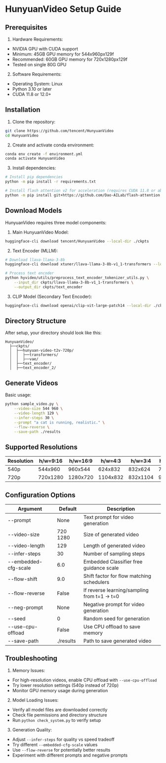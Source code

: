 # HunyuanVideo Setup Guide

## Prerequisites

1. Hardware Requirements:
- NVIDIA GPU with CUDA support
- Minimum: 45GB GPU memory for 544x960px129f
- Recommended: 60GB GPU memory for 720x1280px129f
- Tested on single 80G GPU

2. Software Requirements:
- Operating System: Linux
- Python 3.10 or later
- CUDA 11.8 or 12.0+

## Installation

1. Clone the repository:
```bash
git clone https://github.com/tencent/HunyuanVideo
cd HunyuanVideo
```

2. Create and activate conda environment:
```bash
conda env create -f environment.yml
conda activate HunyuanVideo
```

3. Install dependencies:
```bash
# Install pip dependencies
python -m pip install -r requirements.txt

# Install flash attention v2 for acceleration (requires CUDA 11.8 or above)
python -m pip install git+https://github.com/Dao-AILab/flash-attention.git@v2.5.9.post1
```

## Download Models

HunyuanVideo requires three model components:

1. Main HunyuanVideo Model:
```bash
huggingface-cli download tencent/HunyuanVideo --local-dir ./ckpts
```

2. Text Encoder (MLLM):
```bash
# Download llava-llama-3-8b
huggingface-cli download xtuner/llava-llama-3-8b-v1_1-transformers --local-dir ./ckpts/llava-llama-3-8b-v1_1-transformers

# Process text encoder
python hyvideo/utils/preprocess_text_encoder_tokenizer_utils.py \
    --input_dir ckpts/llava-llama-3-8b-v1_1-transformers \
    --output_dir ckpts/text_encoder
```

3. CLIP Model (Secondary Text Encoder):
```bash
huggingface-cli download openai/clip-vit-large-patch14 --local-dir ./ckpts/text_encoder_2
```

## Directory Structure

After setup, your directory should look like this:
```
HunyuanVideo/
  ├──ckpts/
  │  ├──hunyuan-video-t2v-720p/
  │  │  ├──transformers/
  │  │  ├──vae/
  │  ├──text_encoder/
  │  ├──text_encoder_2/
```

## Generate Videos

Basic usage:
```bash
python sample_video.py \
    --video-size 544 960 \
    --video-length 129 \
    --infer-steps 30 \
    --prompt "a cat is running, realistic." \
    --flow-reverse \
    --save-path ./results
```

## Supported Resolutions

| Resolution | h/w=9:16 | h/w=16:9 | h/w=4:3 | h/w=3:4 | h/w=1:1 |
|------------|----------|----------|---------|---------|---------|
| 540p | 544x960 | 960x544 | 624x832 | 832x624 | 720x720 |
| 720p | 720x1280 | 1280x720 | 1104x832 | 832x1104 | 960x960 |

## Configuration Options

| Argument | Default | Description |
|----------|---------|-------------|
| --prompt | None | Text prompt for video generation |
| --video-size | 720 1280 | Size of generated video |
| --video-length | 129 | Length of generated video |
| --infer-steps | 30 | Number of sampling steps |
| --embedded-cfg-scale | 6.0 | Embedded Classifier free guidance scale |
| --flow-shift | 9.0 | Shift factor for flow matching schedulers |
| --flow-reverse | False | If reverse learning/sampling from t=1 -> t=0 |
| --neg-prompt | None | Negative prompt for video generation |
| --seed | 0 | Random seed for generation |
| --use-cpu-offload | False | Use CPU offload to save memory |
| --save-path | ./results | Path to save generated video |

## Troubleshooting

1. Memory Issues:
- For high-resolution videos, enable CPU offload with `--use-cpu-offload`
- Try lower resolution settings (540p instead of 720p)
- Monitor GPU memory usage during generation

2. Model Loading Issues:
- Verify all model files are downloaded correctly
- Check file permissions and directory structure
- Run `python check_system.py` to verify setup

3. Generation Quality:
- Adjust `--infer-steps` for quality vs speed tradeoff
- Try different `--embedded-cfg-scale` values
- Use `--flow-reverse` for potentially better results
- Experiment with different prompts and negative prompts

